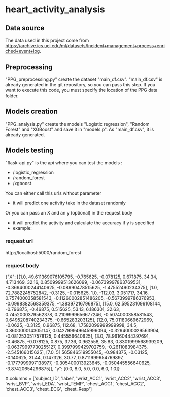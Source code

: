 # heart_activity_analysis

## Data source
The data used in this project come from https://archive.ics.uci.edu/ml/datasets/Incident+management+process+enriched+event+log.

## Preprocessing
"PPG_preprocessing.py" create the dataset "main_df.csv". "main_df.csv" is already generated in the git repository, so you can pass this step. If you want to execute this code, you must specify the location of the PPG data folder.

## Models creation
"PPG_analysis.py" create the models "Logistic regression", "Random Forest" and "XGBoost" and save it in "models.p". As "main_df.csv", it is already generated.

## Models testing
"flask-api.py" is the api where you can test the models :
  - /logistic_regression 
  - /random_forest
  - /xgboost

You can either call this urls without parameter 
  - it will predict one activity take in the dataset randomly
  
Or you can pass an X and an y (optional) in the request body
  - it will predict the activity and calculate the accuracy if y is specified
  - example: 
### request url 
  http://localhost:5000/random_forest
### request body
{"X": [[1.0, 49.611369076105795, -0.765625, -0.078125, 0.671875, 34.34, 4.713469, 32.16, 0.8509999513626099, -0.06739997863769531, -0.3694000244140625, -0.08990478515625, -1.47552490234375], [1.0, 72.7882245752842, -0.3125, -0.015625, 1.0, -112.03, 3.051717, 34.16, 0.7574000358581543, -0.11260002851486205, -0.5673999786376953, -0.0998382568359375, -1.38397216796875], [15.0, 62.595231096108144, -0.796875, -0.46875, 0.515625, 53.13, 6.186301, 32.63, 0.7452000379562378, 0.2109999656677246, -0.5074000358581543, 0.6495208740234375, -0.665283203125], [12.0, 75.01180669672969, -0.0625, -0.3125, 0.96875, 112.68, 1.7582099999999998, 34.5, 0.8600000143051147, 0.042799949645996094, -0.3294000029563904, -0.0812530517578125, 0.445556640625], [3.0, 78.96160444397691, -0.46875, -0.078125, 0.875, 37.36, 0.962558, 35.83, 0.8301999568939209, -0.06379997730255127, 0.3997999429702759, -0.2611083984375, -2.545166015625], [7.0, 51.565846519955045, -0.984375, -0.03125, -0.140625, 31.44, 0.147326, 30.77, 0.8711999654769897, -0.1777999997138977, -0.305400013923645, -0.050445556640625, -3.87420654296875]], "y": [0.0, 8.0, 5.0, 0.0, 6.0, 1.0]}

X.columns = ['subject_ID', 'label', 'wrist_ACC1', 'wrist_ACC2', 'wrist_ACC3',
       'wrist_BVP', 'wrist_EDA', 'wrist_TEMP', 'chest_ACC1', 'chest_ACC2',
       'chest_ACC3', 'chest_ECG', 'chest_Resp']
